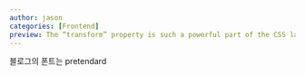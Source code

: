 ```yaml
---
author: jason
categories: [Frontend]
preview: The “transform” property is such a powerful part of the CSS language! In this blog post, we'll take a deep look at this property and see some of the nifty things it can do.
---
```


블로그의 폰트는 pretendard 

